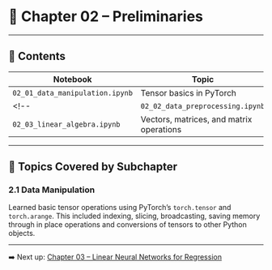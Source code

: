 # 📘 Chapter 02 – Preliminaries

<!--TODO: write text-->
<!-- This chapter covers essential mathematical and programming foundations needed for deep learning. I implemented the concepts in separate notebooks, each focusing on one topic.-->

---

## 📂 Contents

| Notebook | Topic |
|----------|-------|
| `02_01_data_manipulation.ipynb` | Tensor basics in PyTorch |
<!--| `02_02_data_preprocessing.ipynb` | Reading, transforming, and loading data |
| `02_03_linear_algebra.ipynb` | Vectors, matrices, and matrix operations |-->

---

## 🧭 Topics Covered by Subchapter

### 2.1 Data Manipulation

Learned basic tensor operations using PyTorch’s `torch.tensor` and `torch.arange`. This included indexing, slicing, broadcasting, saving memory through in place operations and conversions of tensors to other Python objects.

<!--### 2.2 Data Preprocessing

Explored data loading with pandas, transforming inputs, and `torch.utils.data.Dataset`. Practiced normalizing and visualizing samples.

### 2.3 Linear Algebra

Got hands-on with dot products, matrix multiplication, identity matrices, and transposes. Wrote helper visualizations using matplotlib.-->

---

➡️ Next up: [Chapter 03 – Linear Neural Networks for Regression](../chapter_03_linear_neural_networks_for_regression/)
